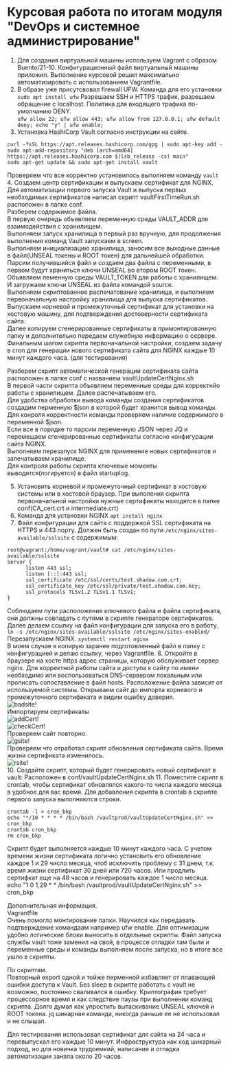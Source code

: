 # Курсовая работа по итогам модуля "DevOps и системное администрирование"


1. Для создания виртуальной машины используем Vagrant c образом Buento/21-10. Конфигурационный файл виртуальный машины приложил.
Выполнение курсовой решил максимально автоматизировать с использованием Vagrantfile.
2. В образе уже присутсвовал firewall UFW. Команда для его установки `sudo apt install ufw`
Разрешаем SSH и HTTPS трафик, разрешаем обращение с localhost. Политика для входящего трафика по-умолчанию DENY.  
`ufw allow 22; ufw allow 443; ufw allow from 127.0.0.1; ufw default deny; echo "y" | ufw enable;`  
3. Установка HashiCorp Vault согласно инструкции на сайте.
```commandline
curl -fsSL https://apt.releases.hashicorp.com/gpg | sudo apt-key add -
sudo apt-add-repository "deb [arch=amd64] https://apt.releases.hashicorp.com $(lsb_release -cs) main"
sudo apt-get update && sudo apt-get install vault
```
Проверяем что все корректно установилось выполняем команду  `vault`  
4. Создаем центр сертификации и выпускаем сертификат для NGINX.  
Для автоматизации первого запуска Vault и выпуска первых необходимых сертификатов написал скрипт vaultFirstTimeRun.sh расположен в папке conf.  
Разберем содержимое файла.  
В первую очередь объевляем переменную среды VAULT_ADDR для взаимодействия с хранилищем.  
Выполняем запуск хранилища в первый раз вручную, для продолжения выполнения команд Vault запускаем в screen.  
Выполняем инициализацию хранилища, заносим все выходные данные в файл(UNSEAL токены и ROOT токен) для дальнейшей обработки.  
Парсим получившийся файл и создаем два файла с переменными, в первом будут храниться ключи UNSEAL во втором ROOT токен.  
Объявляем пеменную среды VAULT_TOKEN для работы с хранилищем. И загружаем ключи UNSEAL из файла командой source.  
Выполняем скриптованное распечатование хранилища, и выполняем первоначальную настройку хранилища для выпуска сертификатов.  
Выпускаем корневой и промежуточный сертификат для установки на хостовую машину, для подтверждения достоверности сертификата сайта.  
Далее копируем сгенерированные сертификаты в примонтированную папку и дополнительно передаем служебную информацию о сервере.  
Финальным шагом скрипта первоначальной настройки, создаем задачу в cron для генерации нового сертификата сайта для NGINX каждые 10 минут каждого часа. (для тестирования)  
  
Разберем скрипт автоматической генерации сертификата сайта расположен в папке conf с названием vaultUpdateCertNginx.sh  
В первой части скрипта объявляем переменные среды для корректнйо работы с хранилищем. Далее распечатываем его.  
Для удобства обработки вывода команды создания сертификатов создадим перменную $json в которой будет хранится вывод команды.  
Для конроля корректности команды проверяем наличие содержимого в переменной $json.  
Если все в порядке то парсим переменную JSON через JQ и перемещаем сгенерированные сертификаты согласно конфигурации сайта NGINX.  
Выполняем перезапуск NGINX для применение новых сертификатов и запечатываем хранилище.  
Для контроля работы скрипта ключевые моменты выводятся(логируется) в файл startuplog.

5. Установить корневой и промежуточный сертификат в хостовую системы или в хостовой браузер. При выполения скрипта первоначальной настройки нужные сертификаты находятся в папке conf(CA_cert.crt и intermediate.crt)
6. Команда для установки NGINX `apt install nginx`
7. Файл конфигурации для сайта с поддержкой SSL сертификата на HTTPS и 443 порту. Должен быть создан по пути `/etc/nginx/sites-available/sslsite`  с содержимым:
```commandline
root@vagrant:/home/vagrant/vault# cat /etc/nginx/sites-available/sslsite 
server {
      listen 443 ssl;
      listen [::]:443 ssl;
      ssl_certificate /etc/ssl/certs/test.shadow.com.crt;
      ssl_certificate_key /etc/ssl/private/test.shadow.com.key;
      ssl_protocols TLSv1.2 TLSv1.1 TLSv1;
}
```
Соблюдаем пути расположение ключевого файла и файла сертификата, они должны совпадать с путями в скрипте генераторе сертификатов.  
Далее делаем ссылку на файл конфигурации для запуска его в работу.  
`ln -s /etc/nginx/sites-available/sslsite /etc/nginx/sites-enabled/`  
Перезапускаем NGINX. `systemctl restart nginx`  
В моем случае я копирую заранее подготовленный файл в папку с конфигурацией и делаю ссылку, через Vagrantfile.
8. Откройте в браузере на хосте https адрес страницы, которую обслуживает сервер nginx. 
Для корректной работы сайта и доступа к сайту по имени необходимо или воспользоваться DNS-сервером локальным или прописать сопоставление в файл hosts. Расположение файла зависит от используемой системы.
Открываем сайт до импорта корневого и промежуточного сертификата и видим ошибку доверия.  
![badsite!](/99_Kursovoi/images/badSite.png)<br>
Импортируем сертификаты  
![addCert!](/99_Kursovoi/images/addCAandInter.png)<br>
![checkCert!](/99_Kursovoi/images/addedCAandInter.png)<br>
Проверяем сайт повторно.  
![gsite!](/99_Kursovoi/images/goodSite.png)<br>
Проверяем что отработал скрипт обновления сертификата сайта. Время жизни сертификата изменилось.  
![rsite!](/99_Kursovoi/images/renewedCert.png)<br>
10. Создайте скрипт, который будет генерировать новый сертификат в vault:
Расположен в conf/vaultUpdateCertNginx.sh
11. Поместите скрипт в crontab, чтобы сертификат обновлялся какого-то числа каждого месяца в удобное для вас время.
Для добавления скрипта в crontab в скрипте первого запуска выполняются строки. 
```commandline
crontab -l > cron_bkp
echo "*/10 * * * * /bin/bash /vaultprod/vaultUpdateCertNginx.sh" >> cron_bkp
crontab cron_bkp
rm cron_bkp
```
Скрипт будет выполняется каждые 10 минут каждого часа. С учетом времени жизни сертификата логично установить его обновление каждое 1 и 29 число месяца, чтоб исключить проблему с 31 днем, т.к. время жизни сертификат 30 дней или 720 часов. Или продлить сертифкат еще на 48 часов и генерировать каждое 1 число месяца.
echo "1 0 1,29 * * /bin/bash /vaultprod/vaultUpdateCertNginx.sh" >> cron_bkp
  
Дополнительная информация.  
Vagrantfile  
Очень помогло монтирование папки. Научился как передавать подтверждение командаам например ufw enable.
Для оптимизации удобно логические блоки выносить в отдельные скрипты.
Файл запуска службы vault тоже заменил на свой, в процессе отладки там были и переменные среды и команды выполняем после запуска, но в итоге все ушло в скрипты.
  
По скриптам.  
Повторный export одной и тойже перменной избавляет от плавающей ошибки доступа к Vault.
Без sleep в скрипте работать с vault не возможно, постоянно сваливался в ошибку. Криптография требует процессорное время и как следствие паузы при выполнении команд скрипта.
Долго думал как упростить вытаскивание UNSEAL ключей и ROOT токена.
jq шикарная команда, никогда раньше ее не использовал и не слышал.
  
Для тестирования использовал сертификат для сайта на 24 часа и перевыпускал его каждые 10 минут.
Инфраструктура как код шикарный подход, но для новичка трудоемкий, написание и отладка автоматизации заняла около 20 часов.